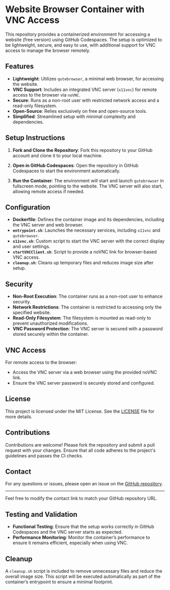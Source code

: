 # Website Browser Container with VNC Access

This repository provides a containerized environment for accessing a website (free version) using GitHub Codespaces. The setup is optimized to be lightweight, secure, and easy to use, with additional support for VNC access to manage the browser remotely.

## Features

- **Lightweight**: Utilizes `qutebrowser`, a minimal web browser, for accessing the website.
- **VNC Support**: Includes an integrated VNC server (`x11vnc`) for remote access to the browser via `noVNC`.
- **Secure**: Runs as a non-root user with restricted network access and a read-only filesystem.
- **Open-Source**: Relies exclusively on free and open-source tools.
- **Simplified**: Streamlined setup with minimal complexity and dependencies.

## Setup Instructions

1. **Fork and Clone the Repository**:
   Fork this repository to your GitHub account and clone it to your local machine.

2. **Open in GitHub Codespaces**:
   Open the repository in GitHub Codespaces to start the environment automatically.

3. **Run the Container**:
   The environment will start and launch `qutebrowser` in fullscreen mode, pointing to the website. The VNC server will also start, allowing remote access if needed.

## Configuration

- **Dockerfile**: Defines the container image and its dependencies, including the VNC server and web browser.
- **`entrypoint.sh`**: Launches the necessary services, including `x11vnc` and `qutebrowser`.
- **`x11vnc.sh`**: Custom script to start the VNC server with the correct display and user settings.
- **`startVNCClient.sh`**: Script to provide a noVNC link for browser-based VNC access.
- **`cleanup.sh`**: Cleans up temporary files and reduces image size after setup.

## Security

- **Non-Root Execution**: The container runs as a non-root user to enhance security.
- **Network Restrictions**: The container is restricted to accessing only the specified website.
- **Read-Only Filesystem**: The filesystem is mounted as read-only to prevent unauthorized modifications.
- **VNC Password Protection**: The VNC server is secured with a password stored securely within the container.

## VNC Access

For remote access to the browser:
- Access the VNC server via a web browser using the provided noVNC link.
- Ensure the VNC server password is securely stored and configured.

## License

This project is licensed under the MIT License. See the [LICENSE](LICENSE) file for more details.

## Contributions

Contributions are welcome! Please fork the repository and submit a pull request with your changes. Ensure that all code adheres to the project's guidelines and passes the CI checks.

## Contact

For any questions or issues, please open an issue on the [GitHub repository](https://github.com/).

---

Feel free to modify the contact link to match your GitHub repository URL.

## Testing and Validation

- **Functional Testing**: Ensure that the setup works correctly in GitHub Codespaces and the VNC server starts as expected.
- **Performance Monitoring**: Monitor the container’s performance to ensure it remains efficient, especially when using VNC.

## Cleanup

A `cleanup.sh` script is included to remove unnecessary files and reduce the overall image size. This script will be executed automatically as part of the container’s entrypoint to ensure a minimal footprint.
